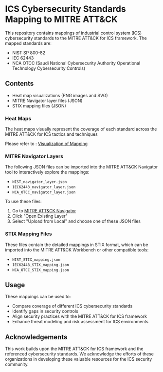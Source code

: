 # ICS Cybersecurity Standards Mapping to MITRE ATT&CK

This repository contains mappings of industrial control system (ICS) cybersecurity standards to the MITRE ATT&CK for ICS framework. The mapped standards are:

- NIST SP 800-82
- IEC 62443
- NCA OTCC (Saudi National Cybersecurity Authority Operational Technology Cybersecurity Controls)

## Contents

- Heat map visualizations (PNG images and SVG)
- MITRE Navigator layer files (JSON)
- STIX mapping files (JSON)

### Heat Maps

The heat maps visually represent the coverage of each standard across the MITRE ATT&CK for ICS tactics and techniques

Please refer to : [Visualization of Mapping](results/Heat%20Maps/HEATMAPS.md)

### MITRE Navigator Layers

The following JSON files can be imported into the MITRE ATT&CK Navigator tool to interactively explore the mappings:

- `NIST_navigator_layer.json`
- `IEC62443_navigator_layer.json`
- `NCA_OTCC_navigator_layer.json`

To use these files:
1. Go to [MITRE ATT&CK Navigator](https://mitre-attack.github.io/attack-navigator/)
2. Click "Open Existing Layer"
3. Select "Upload from Local" and choose one of these JSON files

### STIX Mapping Files

These files contain the detailed mappings in STIX format, which can be imported into the MITRE ATT&CK Workbench or other compatible tools:

- `NIST_STIX_mapping.json`
- `IEC62443_STIX_mapping.json`
- `NCA_OTCC_STIX_mapping.json`

## Usage

These mappings can be used to:

- Compare coverage of different ICS cybersecurity standards
- Identify gaps in security controls
- Align security practices with the MITRE ATT&CK for ICS framework
- Enhance threat modeling and risk assessment for ICS environments




## Acknowledgements

This work builds upon the MITRE ATT&CK for ICS framework and the referenced cybersecurity standards. We acknowledge the efforts of these organizations in developing these valuable resources for the ICS security community.
